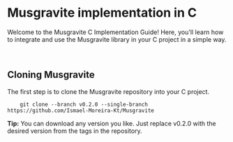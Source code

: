 # Musgravite implementation in C
Welcome to the Musgravite C Implementation Guide! Here, you'll learn how to integrate and use the Musgravite library in your C project in a simple way.

<br>

## Cloning Musgravite
The first step is to clone the Musgravite repository into your C project.

```shell
    git clone --branch v0.2.0 --single-branch https://github.com/Ismael-Moreira-Kt/Musgravite
```

**Tip:** You can download any version you like. Just replace v0.2.0 with the desired version from the tags in the repository.

<br>